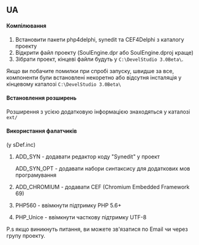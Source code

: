 ## UA
#### Компілювання
1. Встановити пакети php4delphi, synedit та CEF4Delphi з каталогу проекту
2. Відкрити файл проекту (SoulEngine.dpr або SoulEngine.dproj краще)
3. Зібрати проект, кінцеві файли будуть у `C:\DevelStudio 3.0Beta\`.

Якщо ви побачите помилки при спробі запуску, швидше за все, компоненти
були встановлені некоретно або відсутня інсталяція 
у кінцевому каталозі `C:\DevelStudio 3.0Beta\`


#### Встановлення розширень
Розширення з усією додатковую інформацією знаходяться у каталозі `ext/`

#### Використання фалатчиків
(у sDef.inc)
1) ADD_SYN - додавати редактор коду "Synedit" у проект

   ADD_SYN_OPT - додавати набори синтаксису для додаткових мов програмування
2) ADD_CHROMIUM - додавати CEF (Chromium Embedded Framework 69)
3) PHP560 - ввімкнути підтримку PHP 5.6+
4) PHP_Unice - ввімкнути часткову підтримку UTF-8





P.s якщо виникнуть питання, ви можете зв'язатися по Email чи через групу проекту.
